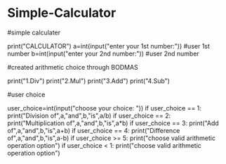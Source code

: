 # Simple-Calculator
#simple calculater

print("CALCULATOR")
a=int(input("enter your 1st number:")) #user 1st number
b=int(input("enter your 2nd number:")) #user 2nd number

#created arithmetic choice through BODMAS 

print("1.Div")
print("2.Mul")
print("3.Add")
print("4.Sub")

#user choice 

user_choice=int(input("choose your choice: "))
if user_choice == 1:
  print("Division of",a,"and",b,"is",a/b)
if user_choice == 2:
  print("Multiplication of",a,"and",b,"is",a*b)
if user_choice == 3:
  print("Add of",a,"and",b,"is",a+b)
if user_choice == 4:
  print("Difference of",a,"and",b,"is",a-b)
if user_choice >= 5:
  print("choose valid arithmetic operation option")
if user_choice < 1:
    print("choose valid arithmetic operation option")
